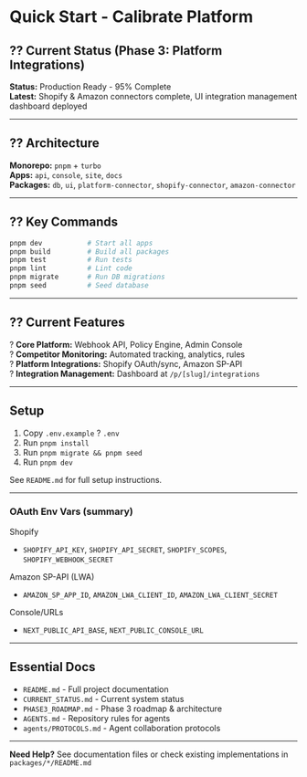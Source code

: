 # Quick Start - Calibrate Platform

## ?? Current Status (Phase 3: Platform Integrations)

**Status:** Production Ready - 95% Complete  
**Latest:** Shopify & Amazon connectors complete, UI integration management dashboard deployed

---

## ?? Architecture

**Monorepo:** `pnpm` + `turbo`  
**Apps:** `api`, `console`, `site`, `docs`  
**Packages:** `db`, `ui`, `platform-connector`, `shopify-connector`, `amazon-connector`

---

## ?? Key Commands

```bash
pnpm dev           # Start all apps
pnpm build         # Build all packages
pnpm test          # Run tests
pnpm lint          # Lint code
pnpm migrate       # Run DB migrations
pnpm seed          # Seed database
```

---

## ?? Current Features

? **Core Platform:** Webhook API, Policy Engine, Admin Console  
? **Competitor Monitoring:** Automated tracking, analytics, rules  
? **Platform Integrations:** Shopify OAuth/sync, Amazon SP-API  
? **Integration Management:** Dashboard at `/p/[slug]/integrations`

---

## Setup

1. Copy `.env.example` ? `.env`
2. Run `pnpm install`
3. Run `pnpm migrate && pnpm seed`
4. Run `pnpm dev`

See `README.md` for full setup instructions.

---

### OAuth Env Vars (summary)

Shopify
- `SHOPIFY_API_KEY`, `SHOPIFY_API_SECRET`, `SHOPIFY_SCOPES`, `SHOPIFY_WEBHOOK_SECRET`

Amazon SP-API (LWA)
- `AMAZON_SP_APP_ID`, `AMAZON_LWA_CLIENT_ID`, `AMAZON_LWA_CLIENT_SECRET`

Console/URLs
- `NEXT_PUBLIC_API_BASE`, `NEXT_PUBLIC_CONSOLE_URL`

---

## Essential Docs

- `README.md` - Full project documentation
- `CURRENT_STATUS.md` - Current system status
- `PHASE3_ROADMAP.md` - Phase 3 roadmap & architecture
- `AGENTS.md` - Repository rules for agents
- `agents/PROTOCOLS.md` - Agent collaboration protocols

---

**Need Help?** See documentation files or check existing implementations in `packages/*/README.md`



